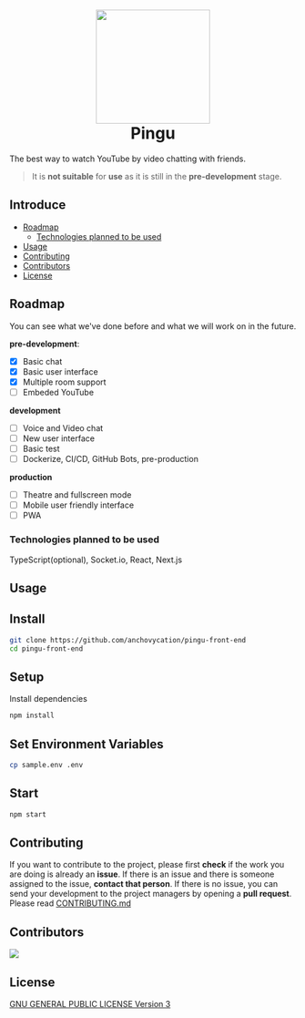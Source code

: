 <h1 align="center">
 <img width="200" src="https://tr.gravatar.com/userimage/183519138/efb93caed9ebdb11303b62379395458a.png?size=200"/>
 <br/>
 Pingu
</h1>

The best way to watch YouTube by video chatting with friends.

> It is **not suitable** for **use** as it is still in the **pre-development** stage.

## Introduce
+ [Roadmap](#roadmap)
  +  [Technologies planned to be used](#technologies-planned-to-be-used)
+ [Usage](#usage)
+ [Contributing](#contributing)
+ [Contributors](#contributors)
+ [License](#license)

## Roadmap
You can see what we've done before and what we will work on in the future.

**pre-development**:
- [x] Basic chat
- [X] Basic user interface
- [X] Multiple room support
- [ ] Embeded YouTube

**development**
- [ ] Voice and Video chat
- [ ] New user interface
- [ ] Basic test
- [ ] Dockerize, CI/CD, GitHub Bots, pre-production

**production**
- [ ] Theatre and fullscreen mode
- [ ] Mobile user friendly interface
- [ ] PWA

### Technologies planned to be used
TypeScript(optional), Socket.io, React, Next.js

## Usage
## Install
```bash
git clone https://github.com/anchovycation/pingu-front-end
cd pingu-front-end
```

## Setup
Install dependencies
```bash
npm install
```

## Set Environment Variables
```bash
cp sample.env .env
```

## Start
```bash
npm start
```

## Contributing
If you want to contribute to the project, please first **check** if the work you are doing is already an **issue**. If there is an issue and there is someone assigned to the issue, **contact that person**. If there is no issue, you can send your development to the project managers by opening a **pull request**. Please read [CONTRIBUTING.md](./CONTRIBUTING.md)

## Contributors
<a href = "https://github.com/anchovycation/pingu-front-end/graphs/contributors">
  <img src = "https://contrib.rocks/image?repo=anchovycation/pingu-front-end"/>
</a>

## License
[GNU GENERAL PUBLIC LICENSE Version 3](./LICENSE)
